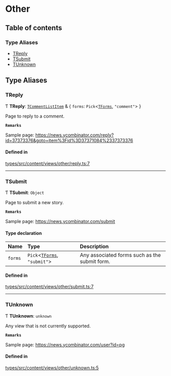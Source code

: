 # Other

## Table of contents

### Type Aliases

- [TReply](Other.md#treply)
- [TSubmit](Other.md#tsubmit)
- [TUnknown](Other.md#tunknown)

## Type Aliases

### TReply

Ƭ **TReply**: [`TCommentListItem`](Shared.md#tcommentlistitem) & { `forms`:
`Pick`<[`TForms`](Shared.md#tforms), `"comment"`\> }

Page to reply to a comment.

**`Remarks`**

Sample page:
https://news.ycombinator.com/reply?id=37373376&goto=item%3Fid%3D37371084%2337373376

#### Defined in

[types/src/content/views/other/reply.ts:7](https://github.com/dan-lovelace/hacker-news-pro/blob/a512a6b/packages/types/src/content/views/other/reply.ts#L7)

---

### TSubmit

Ƭ **TSubmit**: `Object`

Page to submit a new story.

**`Remarks`**

Sample page: https://news.ycombinator.com/submit

#### Type declaration

| Name    | Type                                              | Description                                   |
| :------ | :------------------------------------------------ | :-------------------------------------------- |
| `forms` | `Pick`<[`TForms`](Shared.md#tforms), `"submit"`\> | Any associated forms such as the submit form. |

#### Defined in

[types/src/content/views/other/submit.ts:7](https://github.com/dan-lovelace/hacker-news-pro/blob/a512a6b/packages/types/src/content/views/other/submit.ts#L7)

---

### TUnknown

Ƭ **TUnknown**: `unknown`

Any view that is not currently supported.

**`Remarks`**

Sample page: https://news.ycombinator.com/user?id=pg

#### Defined in

[types/src/content/views/other/unknown.ts:5](https://github.com/dan-lovelace/hacker-news-pro/blob/a512a6b/packages/types/src/content/views/other/unknown.ts#L5)
